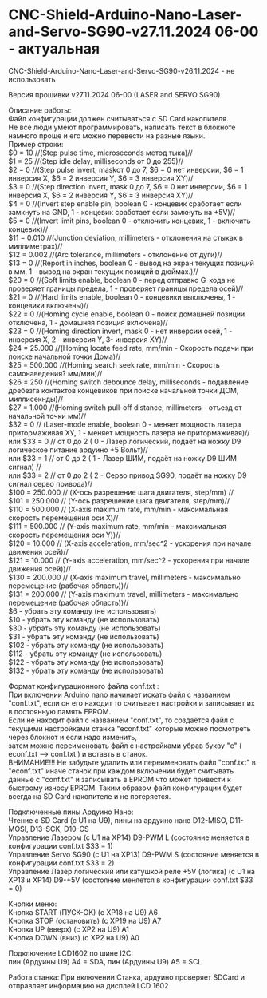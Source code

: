 # CNC-Shield-Arduino-Nano-Laser-and-Servo-SG90-v27.11.2024 06-00 - актуальная  
CNC-Shield-Arduino-Nano-Laser-and-Servo-SG90-v26.11.2024 - не использовать  

Версия прошивки v27.11.2024 06-00 (LASER and SERVO SG90)  

Описание работы:  
Файл конфигурации должен считываться с SD Card накопителя.  
Не все люди умеют программировать, написать текст в блокноте намного проще и его можно перевести на разные языки.  
Пример строки:  
$0 = 10 //(Step pulse time, microseconds метод тыка)//  
$1 = 25 //(Step idle delay, milliseconds от 0 до 255)//  
$2 = 0 //(Step pulse invert, maskот 0 до 7, $6 = 0 нет инверсии, $6 = 1 инверсия X, $6 = 2 инверсия Y, $6 = 3 инверсия XY)//  
$3 = 0 //(Step direction invert, mask 0 до 7, $6 = 0 нет инверсии, $6 = 1 инверсия X, $6 = 2 инверсия Y, $6 = 3 инверсия XY)//  
$4 = 0 //(Invert step enable pin, boolean 0 - концевик сработает если замкнуть на GND, 1 - концевик сработает если замкнуть на +5V)//  
$5 = 0 //(Invert limit pins, boolean 0 - отключить концевик, 1 - включить концевик)//  
$11 = 0.010 //(Junction deviation, millimeters - отклонения на стыках в миллиметрах)//  
$12 = 0.002 //(Arc tolerance, millimeters - отклонение от дуги)//  
$13 = 0 //(Report in inches, boolean 0 - вывод на экран текущих позиций в мм, 1 - вывод на экран текущих позиций в дюймах.)//  
$20 = 0 //(Soft limits enable, boolean 0 - перед отправко G-кода не проверяет границы предела, 1 - проверяет границы предела осей)//  
$21 = 0 //(Hard limits enable, boolean 0 - концевики выключены, 1 - концевики включены)//  
$22 = 0 //(Homing cycle enable, boolean 0 - поиск домашней позиции отключена, 1 - домашняя позиция включена)//  
$23 = 0 //(Homing direction invert, mask 0 - нет инверсии осей, 1 - инверсия X, 2 - инверсия Y, 3- инверсия XY)//  
$24 = 25.000 //(Homing locate feed rate, mm/min - Скорость подачи при поиске начальной точки Дома)//  
$25 = 500.000 //(Homing search seek rate, mm/min - Скорость самонаведения? мм/мин)//  
$26 = 250 //(Homing switch debounce delay, milliseconds - подавление дребезга контактов концевиков при поиске начальной точки ДОМ, миллисекнды)//  
$27 = 1.000 //(Homing switch pull-off distance, millimeters - отъезд от начальной точки мм)//  
$32 = 0 // (Laser-mode enable, boolean 0 - меняет мощность лазера притормаживая ХУ, 1 - меняет мощность лазера не притормаживая)//  
или $33 = 0 // от 0 до 2 ( 0 - Лазер логический, подаёт на ножку D9 логическое питание ардуино +5 Вольт)//  
или $33 = 1 // от 0 до 2 ( 1 - Лазер ШИМ, подаёт на ножку D9 ШИМ сигнал) //  
или $33 = 2 // от 0 до 2 ( 2 - Серво привод SG90, подаёт на ножку D9 сигнал серво привода)//  
$100 = 250.000 // (X-ось разрешение шага двигателя, step/mm) //  
$101 = 250.000 // (Y-ось разрешение шага двигателя, step/mm)//  
$110 = 500.000 // (X-axis maximum rate, mm/min - максимальная скорость перемещения оси X)//  
$111 = 500.000 // (Y-axis maximum rate, mm/min - максимальная скорость перемещения оси Y))//  
$120 = 10.000  // (X-axis acceleration, mm/sec^2 - ускорения при начале движения осей)//  
$121 = 10.000  // (Y-axis acceleration, mm/sec^2 - ускорения при начале движения осей))//  
$130 = 200.000 // (X-axis maximum travel, millimeters - максимально перемещение (рабочая область))//  
$131 = 200.000 // (Y-axis maximum travel, millimeters - максимально перемещение (рабочая область))//  
$6  -  убрать эту команду (не использовать)  
$10 -  убрать эту команду (не использовать)  
$30 -  убрать эту команду (не использовать)  
$31  - убрать эту команду (не использовать)  
$102 - убрать эту команду (не использовать)  
$112 - убрать эту команду (не использовать)  
$122 - убрать эту команду (не использовать)  
$132 - убрать эту команду (не использовать)
  
Формат конфигурационного файла conf.txt :     
При включении Arduino nano начинает искать файл с названием "conf.txt", если он его находит то считывает настройки и записывает их в постоянную память EPROM.  
Если не находит файл с названием "conf.txt", то создаётся файл с текущими настройками станка "econf.txt" которые можно посмотреть через блокнот и если надо изменить,  
затем можно переименовать файл с настройками убрав букву "e" ( econf.txt --> conf.txt ) и вставть в станок.  
ВНИМАНИЕ!!! Не забудьте удалить или переименовать файл "conf.txt" в "econf.txt" иначе станок при каждом включении будет считывать данные с "conf.txt" и записывать в EPROM что может привести к быстрому износу EPROM.
Таким образом файл конфигурации будет всегда на SD Card накопителе и не потеряется.  

Подключенные пины Ардуино Нано:  
Чтение с SD Card (с U1 на U9), пины на ардуино нано D12-MISO, D11-MOSI, D13-SCK, D10-CS  
Управление Лазером (с U1 на XP14) D9-PWM L (состояние меняется в конфигурации conf.txt $33 = 1)  
Управление Servo SG90 (с U1 на XP13) D9-PWM S (состояние меняется в конфигурации conf.txt $33 = 2)  
Управление Лазер логический или катушкой реле +5V (логика) (с U1 на ХР13 и XP14) D9-+5V (состояние меняется в конфигурации conf.txt $33 = 0)  

Кнопки меню:  
Кнопка START (ПУСК-OK) (с XP18 на U9) A6  
Кнопка STOP (остановить) (с XP19 на U9) A7  
Кнопка UP (вверх) (с XP2 на U9) A1  
Кнопка DOWN (вниз) (с XP2 на U9) A0  

Подключение LCD1602 по шине I2C:  
пин (Ардуины U9) A4 = SDA, пин (Ардуины U9) A5 = SCL

Работа станка:
При включении Станка, ардуино проверяет SDCard и отправляет информацию на дисплей LCD 1602
